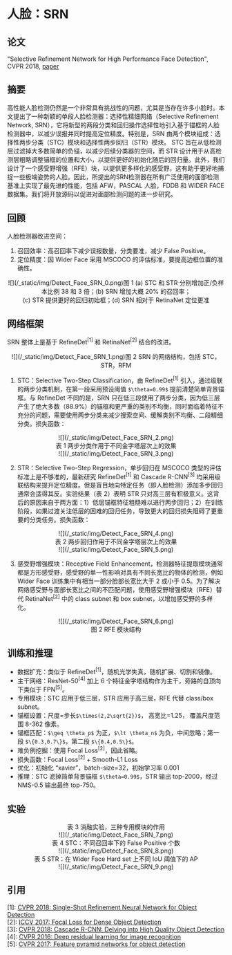 # 人脸：SRN

## 论文

"Selective Refinement Network for High Performance Face Detection", CVPR 2018, [paper](https://arxiv.org/pdf/1809.02693)

## 摘要

高性能人脸检测仍然是一个非常具有挑战性的问题，尤其是当存在许多小脸时。本文提出了一种新颖的单段人脸检测器：选择性精细网络（Selective Refinement Network, SRN），它将新型的两段分类和回归操作选择性地引入基于锚框的人脸检测器中，以减少误报并同时提高定位精度。特别是，SRN 由两个模块组成：选择性两步分类（STC）模块和选择性两步回归（STR）模块。 STC 旨在从低检测层过滤掉大多数简单的负锚，以减少后续分类器的空间，而 STR 设计用于从高检测层粗略调整锚框的位置和大小，以提供更好的初始化随后的回归量。此外，我们设计了一个感受野增强（RFE）块，以提供更多样化的感受野，这有助于更好地捕捉一些极端姿势的人脸。因此，所提出的SRN检测器在所有广泛使用的面部检测基准上实现了最先进的性能，包括 AFW，PASCAL 人脸，FDDB 和 WIDER FACE 数据集。我们将开放源码以促进对面部检测问题的进一步研究。
  
## 回顾

人脸检测器改进空间：
1. 召回效率：高召回率下减少误报数量，分类要准，减少 False Positive。
2. 定位精度：因 Wider Face 采用 MSCOCO 的评估标准，要提高边框位置的准确性。

<center>![](/_static/img/Detect_Face_SRN_0.png)图 1 (a) STC 和 STR 分别增加正/负样本比例 38 和 3 倍；(b) SRN 增加大概 20% 的召回率；<br/>(c) STR 提供更好的回归初始框；(d) SRN 相对于 RetinaNet 定位更准 </center>

## 网络框架

SRN 整体上是基于 RefineDet<sup>[1]</sup> 和 RetinaNet<sup>[2]</sup> 结合的改进。

<center>![](/_static/img/Detect_Face_SRN_1.png)图 2 SRN 的网络结构，包括 STC，STR，RFM </center>

1. STC：Selective Two-Step Classification，由 RefineDet<sup>[1]</sup> 引入，通过级联的两步分类机制，在第一段采用预设阈值 `$\theta=0.99$` 提前清楚简单背景锚框。与 RefineDet 不同的是，SRN 只在低三段使用了两步分类，因为低三层产生了绝大多数（88.9%）的锚框和更严重的类别不均衡，同时面临着特征不充分的问题，需要使用两步分类来减少搜索空间、缓解类别不均衡、二段精细分类。损失函数：
  <center>![](/_static/img/Detect_Face_SRN_2.png)</center>
  <center>表 1 两步分类作用于不同金字塔层次上的效果<br/>![](/_static/img/Detect_Face_SRN_3.png)</center>

2. STR：Selective Two-Step Regression，单步回归在 MSCOCO 类型的评估标准上是不够准的，最新研究 RefineDet<sup>[1]</sup> 和 Cascade R-CNN<sup>[3]</sup> 均采用级联结构来提升定位精度。但是盲目地向特定任务（即人脸检测）添加多步回归通常会适得其反。实验结果（表 2）表明 STR 只对高三层有积极意义。这背后的原因来自于两方面：1）低层锚框特征粗糙难以进行两步回归；2）在训练阶段，如果过渡关注低层的困难的回归任务，导致更大的回归损失阻碍了更重要的分类任务。损失函数：
  <center>![](/_static/img/Detect_Face_SRN_4.png)</center>
  <center>表 2 两步回归作用于不同金字塔层次上的效果<br/>![](/_static/img/Detect_Face_SRN_5.png)</center>

3. 感受野增强模块：Receptive Field Enhancement，检测器特征提取模块通常都是方形感受野，感受野的单一性影响对具有不同长宽比的物体的检测，例如 Wider Face 训练集中有相当一部分脸部长宽比大于 2 或小于 0.5。为了解决网络感受野与面部长宽比之间的不匹配问题，使用感受野增强模块（RFE）替代 RetinaNet<sup>[2]</sup> 中的 class subnet 和 box subnet，以增加感受野的多样化。
  <center>![](/_static/img/Detect_Face_SRN_6.png)<br/>图 2 RFE 模块结构</center>

## 训练和推理

- 数据扩充：类似于 RefineDet<sup>[1]</sup>，随机光学失真，随机扩展、切割和镜像。
- 主干网络：ResNet-50<sup>[4]</sup> 加上 6 个特征金字塔结构作为主干，旁路的自顶向下类似于 FPN<sup>[5]</sup>。
- 专用模块：STC 应用于低三层，STR 应用于高三层，RFE 代替 class/box subnet。
- 锚框设置：尺度=步长`$\times(2,2\sqrt{2})$`， 高宽比=1.25， 覆盖尺度范围 8-362 像素。
- 锚框匹配：`$\geq \theta_p$` 为正，`$\lt \theta_n$` 为负，中间忽略；第一段 `$\{0.3,0.7\}$`，第二段 `$\{0.4,0.5\}$`。
- 难负例挖掘：使用 Focal Loss<sup>[2]</sup>，因此省略。
- 损失函数：Focal Loss<sup>[2]</sup> + Smooth-L1 Loss
- 优化：初始化 “xavier”，batch-size=32，初始学习率 0.001
- 推理：STC 滤掉简单背景锚框 `$\theta=0.99$`，STR 输出 top-2000，经过 NMS-0.5 输出最终 top-750。

## 实验

<center>表 3 消融实验，三种专用模块的作用<br/>![](/_static/img/Detect_Face_SRN_7.png)</center>

<center>表 4 STC：不同召回率下的 False Positive 个数<br/>![](/_static/img/Detect_Face_SRN_8.png)</center>

<center>表 5 STR：在 Wider Face Hard set 上不同 IoU 阈值下的 AP<br/>![](/_static/img/Detect_Face_SRN_9.png)</center>


## 引用

[1]: [CVPR 2018: Single-Shot Refinement Neural Network for Object Detection](../../RefineDet.html)<br/>
[2]: [ICCV 2017: Focal Loss for Dense Object Detection](https://arxiv.org/pdf/1708.02002.pdf)<br/>
[3]: [CVPR 2018: Cascade R-CNN: Delving into High Quality Object Detection](https://arxiv.org/pdf/1712.00726.pdf)<br/>
[4]: [CVPR 2016: Deep residual learning for image recognition](https://arxiv.org/pdf/1512.03385.pdf)<br/>
[5]: [CVPR 2017: Feature pyramid networks for object detection](https://arxiv.org/pdf/1612.03144.pdf)<br/>
